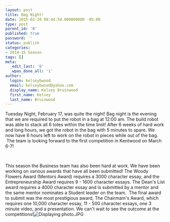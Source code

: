 ```yaml
---
layout: post
title: Bag Night!
date: 2015-02-20 00:44:54.000000000 -05:00
type: post
parent_id: '0'
published: true
password: ''
status: publish
categories:
- 2014-15 Season
tags: []
meta:
  _edit_last: '6'
  _wpas_done_all: '1'
author:
  login: kelseybwood
  email: kelseybwood@yahoo.com
  display_name: Kelsey Bruinwood
  first_name: Kelsey
  last_name: Bruinwood
---
```

<p>Tuesday Night, February 17, was quite the night! Bag night is the evening that we are required to put the robot in a bag at 12:00 am. The build robot was able to stack all 6 totes within the time limit! After 6 weeks of hard work and long hours, we got the robot in the bag with 5 minutes to spare. We now have 6 hours left to work on the robot in pieces while out of the bag.  The team is looking forward to the first competition in Kentwood on March 6-7!</p>
<p>&nbsp;</p>
<p>This season the Business team has also been hard at work. We have been working on various awards that have all been submitted! The Woody Flowers Award (Mentors Award) requires a 3000 character essay, and the Entrepreneurship Award requires 9 - 1600 character essays. The Dean's List award requires a 4000 character essay and is submitted by a mentor and the same mentor nominates a Student leader on the team.  The final award to submit was the most prestigious award, The Chairmam's Award, which requires one 10,000 character essay, 11 - 500 character essays, one 3 minute video, and a presentation. We can't wait to see the outcome at the competitions!<img src="{{ site.baseurl }}/assets/images/?ui=2&amp;ik=687341d4e2&amp;view=fimg&amp;th=14ba46f3bb55a371&amp;attid=0.1&amp;disp=inline&amp;safe=1&amp;attbid=ANGjdJ8DiHKO6MuNCRKzI4bWjTUWP71hMiUs7FDviCzWf2bUglo0v9G1mIgqoGodthe5bxEB6UcRn2nRGOSvk7REUfX-R6_jKc7Uy4uDjF5gPLFB609gqVU1LuskRu8&amp;ats=1424392934580&amp;rm=14ba46f3bb55a371&amp;zw&amp;sz=w1342-h547" alt="Displaying photo.JPG" /></p>
